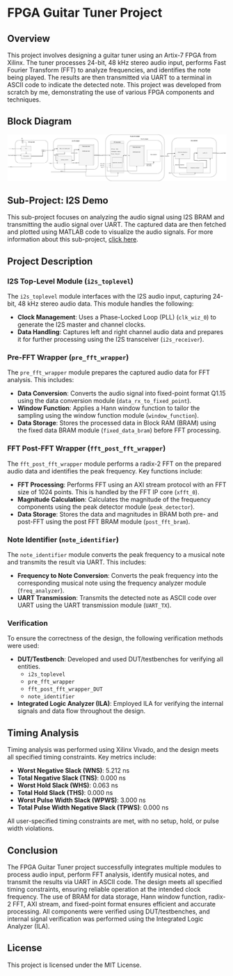 # FPGA Guitar Tuner Project

## Overview
This project involves designing a guitar tuner using an Artix-7 FPGA from Xilinx. The tuner processes 24-bit, 48 kHz stereo audio input, performs Fast Fourier Transform (FFT) to analyze frequencies, and identifies the note being played. The results are then transmitted via UART to a terminal in ASCII code to indicate the detected note. This project was developed from scratch by me, demonstrating the use of various FPGA components and techniques.

## Block Diagram
![Block Diagram](note_tuner_block_diagram.drawio.png)

## Sub-Project: I2S Demo
This sub-project focuses on analyzing the audio signal using I2S BRAM and transmitting the audio signal over UART. The captured data are then fetched and plotted using MATLAB code to visualize the audio signals. For more information about this sub-project, [click here](https://github.com/dannydyl/FPGA-i2s-demo).

## Project Description

### I2S Top-Level Module (`i2s_toplevel`)
The `i2s_toplevel` module interfaces with the I2S audio input, capturing 24-bit, 48 kHz stereo audio data. This module handles the following:
- **Clock Management**: Uses a Phase-Locked Loop (PLL) (`clk_wiz_0`) to generate the I2S master and channel clocks.
- **Data Handling**: Captures left and right channel audio data and prepares it for further processing using the I2S transceiver (`i2s_receiver`).

### Pre-FFT Wrapper (`pre_fft_wrapper`)
The `pre_fft_wrapper` module prepares the captured audio data for FFT analysis. This includes:
- **Data Conversion**: Converts the audio signal into fixed-point format Q1.15 using the data conversion module (`data_rx_to_fixed_point`).
- **Window Function**: Applies a Hann window function to tailor the sampling using the window function module (`window_function`).
- **Data Storage**: Stores the processed data in Block RAM (BRAM) using the fixed data BRAM module (`fixed_data_bram`) before FFT processing.

### FFT Post-FFT Wrapper (`fft_post_fft_wrapper`)
The `fft_post_fft_wrapper` module performs a radix-2 FFT on the prepared audio data and identifies the peak frequency. Key functions include:
- **FFT Processing**: Performs FFT using an AXI stream protocol with an FFT size of 1024 points. This is handled by the FFT IP core (`xfft_0`).
- **Magnitude Calculation**: Calculates the magnitude of the frequency components using the peak detector module (`peak_detector`).
- **Data Storage**: Stores the data and magnitudes in BRAM both pre- and post-FFT using the post FFT BRAM module (`post_fft_bram`).

### Note Identifier (`note_identifier`)
The `note_identifier` module converts the peak frequency to a musical note and transmits the result via UART. This includes:
- **Frequency to Note Conversion**: Converts the peak frequency into the corresponding musical note using the frequency analyzer module (`freq_analyzer`).
- **UART Transmission**: Transmits the detected note as ASCII code over UART using the UART transmission module (`UART_TX`).

### Verification
To ensure the correctness of the design, the following verification methods were used:
- **DUT/Testbench**: Developed and used DUT/testbenches for verifying all entities.
  - `i2s_toplevel`
  - `pre_fft_wrapper`
  - `fft_post_fft_wrapper_DUT`
  - `note_identifier`
- **Integrated Logic Analyzer (ILA)**: Employed ILA for verifying the internal signals and data flow throughout the design.

## Timing Analysis
Timing analysis was performed using Xilinx Vivado, and the design meets all specified timing constraints. Key metrics include:
- **Worst Negative Slack (WNS)**: 5.212 ns
- **Total Negative Slack (TNS)**: 0.000 ns
- **Worst Hold Slack (WHS)**: 0.063 ns
- **Total Hold Slack (THS)**: 0.000 ns
- **Worst Pulse Width Slack (WPWS)**: 3.000 ns
- **Total Pulse Width Negative Slack (TPWS)**: 0.000 ns

All user-specified timing constraints are met, with no setup, hold, or pulse width violations.


## Conclusion
The FPGA Guitar Tuner project successfully integrates multiple modules to process audio input, perform FFT analysis, identify musical notes, and transmit the results via UART in ASCII code. The design meets all specified timing constraints, ensuring reliable operation at the intended clock frequency. The use of BRAM for data storage, Hann window function, radix-2 FFT, AXI stream, and fixed-point format ensures efficient and accurate processing. All components were verified using DUT/testbenches, and internal signal verification was performed using the Integrated Logic Analyzer (ILA).

## License
This project is licensed under the MIT License.
